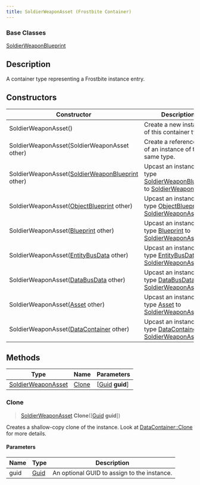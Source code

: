 ```yaml
---
title: SoldierWeaponAsset (Frostbite Container)
---
```

### Base Classes

[SoldierWeaponBlueprint](SoldierWeaponBlueprint)

## Description

A container type representing a Frostbite instance entry.

## Constructors

| Constructor                                                                   | Description                                                                                                                 |
| ----------------------------------------------------------------------------- | --------------------------------------------------------------------------------------------------------------------------- |
| SoldierWeaponAsset()                                                          | Create a new instance of this container type.                                                                               |
| SoldierWeaponAsset(SoldierWeaponAsset other)                                  | Create a reference copy of an instance of the same type.                                                                    |
| SoldierWeaponAsset([SoldierWeaponBlueprint](SoldierWeaponBlueprint) other)    | Upcast an instance of type [SoldierWeaponBlueprint](SoldierWeaponBlueprint) to [SoldierWeaponAsset](SoldierWeaponAsset).    |
| SoldierWeaponAsset([ObjectBlueprint](ObjectBlueprint) other)                  | Upcast an instance of type [ObjectBlueprint](ObjectBlueprint) to [SoldierWeaponAsset](SoldierWeaponAsset).                  |
| SoldierWeaponAsset([Blueprint](Blueprint) other)                              | Upcast an instance of type [Blueprint](Blueprint) to [SoldierWeaponAsset](SoldierWeaponAsset).                              |
| SoldierWeaponAsset([EntityBusData](EntityBusData) other)                      | Upcast an instance of type [EntityBusData](EntityBusData) to [SoldierWeaponAsset](SoldierWeaponAsset).                      |
| SoldierWeaponAsset([DataBusData](DataBusData) other)                          | Upcast an instance of type [DataBusData](DataBusData) to [SoldierWeaponAsset](SoldierWeaponAsset).                          |
| SoldierWeaponAsset([Asset](Asset) other)                                      | Upcast an instance of type [Asset](Asset) to [SoldierWeaponAsset](SoldierWeaponAsset).                                      |
| SoldierWeaponAsset([DataContainer](/vext/ref/cls/shr/datacontainer) other) | Upcast an instance of type [DataContainer](/vext/ref/cls/shr/datacontainer) to [SoldierWeaponAsset](SoldierWeaponAsset). |

## Methods

| Type                                     | Name            | Parameters                                     |
| ---------------------------------------- | --------------- | ---------------------------------------------- |
| [SoldierWeaponAsset](SoldierWeaponAsset) | [Clone](#clone) | \[[Guid](/vext/ref/cls/shr/guid) **guid**\] |

### Clone

> [SoldierWeaponAsset](SoldierWeaponAsset) **Clone**(\[[Guid](/vext/ref/cls/shr/guid) **guid**\])

Creates a shallow-copy clone of the instance. Look at [DataContainer::Clone](/vext/ref/cls/shr/datacontainer#clone) for more details.

#### Parameters

| Name | Type         | Description                                 |
| ---- | ------------ | ------------------------------------------- |
| guid | [Guid](Guid) | An optional GUID to assign to the instance. |
